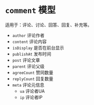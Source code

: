 # `comment` 模型

适用于：评论、讨论、回答、回复、补充等。

- `author` 评论作者
- `content` 评论内容
- `isDisplay` 是否在前台显示
- `publishAt` 发布时间
- `post` 评论文章
- `parent` 评论父级
- `agreeCount` 赞同数量
- `replyCount` 回复数量
- `meta` 评论元信息
	- `ua` 评论者UA
	- `ip` 评论者IP